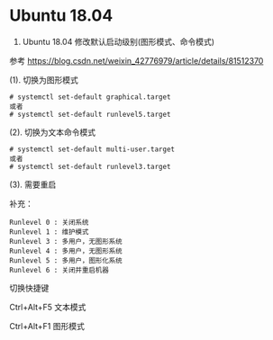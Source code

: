 # Ubuntu 18.04

1. Ubuntu 18.04 修改默认启动级别(图形模式、命令模式)

参考 https://blog.csdn.net/weixin_42776979/article/details/81512370

(1). 切换为图形模式

```shell
# systemctl set-default graphical.target
或者
# systemctl set-default runlevel5.target
```

(2). 切换为文本命令模式
```shell
# systemctl set-default multi-user.target
或者
# systemctl set-default runlevel3.target
```

(3). 需要重启

补充：

    Runlevel 0 : 关闭系统
    Runlevel 1 : 维护模式
    Runlevel 3 : 多用户，无图形系统
    Runlevel 4 : 多用户，无图形系统
    Runlevel 5 : 多用户，图形化系统
    Runlevel 6 : 关闭并重启机器

切换快捷键

Ctrl+Alt+F5  文本模式   

Ctrl+Alt+F1  图形模式
